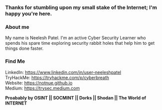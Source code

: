 ###  Thanks for stumbling upon my small stake of the Internet; I'm happy you're here.


### About me

My name is Neelesh Patel. I'm an active Cyber Security Learner who spends his spare time exploring security rabbit holes that help him to get things done faster.

### Find Me

   LinkedIn: https://www.linkedin.com/in/user-neeleshpatel <br>
   TryHackMe: https://tryhackme.com/p/cyberbreath <br>
   Website: https://notnue.github.io <br>
   Medium: https://trysec.medium.com <br>
   
   **Proabably by OSINT || SOCMINT || Dorks || Shodan || The World of INTERNET**
    


